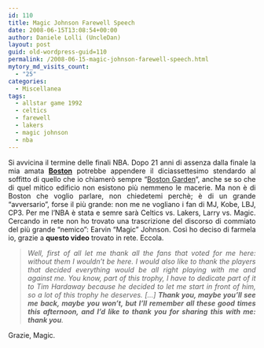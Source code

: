 ```yaml
---
id: 110
title: Magic Johnson Farewell Speech
date: 2008-06-15T13:08:54+00:00
author: Daniele Lolli (UncleDan)
layout: post
guid: old-wordpress-guid=110
permalink: /2008-06-15-magic-johnson-farewell-speech.html
mytory_md_visits_count:
  - "25"
categories:
  - Miscellanea
tags:
  - allstar game 1992
  - celtics
  - farewell
  - lakers
  - magic johnson
  - nba
---
```

<p style="text-align: justify;">
  Si avvicina il termine delle finali NBA. Dopo 21 anni di assenza dalla finale la mia amata <a title="Boston Celtics - Official Site" href="http://www.nba.com/celtics/" target="_blank"><strong>Boston</strong></a> potrebbe appendere il diciassettesimo stendardo al soffitto di quello che io chiamerò sempre &#8220;<a title="Boston Garden - Wikipedia" href="http://en.wikipedia.org/wiki/Boston_Garden" target="_blank">Boston Garden</a>&#8220;, anche se so che di quel mitico edificio non esistono più nemmeno le macerie. Ma non è di Boston che voglio parlare, non chiedetemi perchè; è di un grande &#8220;avversario&#8221;, forse il più grande: non me ne vogliano i fan di MJ, Kobe, LBJ, CP3. Per me l&#8217;NBA è stata e semre sarà Celtics vs. Lakers, Larry vs. Magic. Cercando in rete non ho trovato una trascrizione del discorso di commiato del più grande &#8220;nemico&#8221;: Earvin &#8220;Magic&#8221; Johnson. Così ho deciso di farmela io, grazie a <strong>questo video</strong> trovato in rete. Eccola.
</p>

> <p style="text-align: justify;">
>   <em>Well, first of all let me thank all the fans that voted for me here: without them I wouldn&#8217;t be here. I would also like to thank the players that decided everything would be all right playing with me and against me. You know, part of this trophy, I have to dedicate part of it to Tim Hardaway because he decided to let me start in front of him, so a lot of this trophy he deserves. [&#8230;] <strong>Thank you, maybe you&#8217;ll see me back, maybe you won&#8217;t, but I&#8217;ll remember all these good times this afternoon, and I&#8217;d like to thank you for sharing this with me: thank you</strong>.</em>
> </p>

<p style="text-align: justify;">
  Grazie, Magic.
</p>